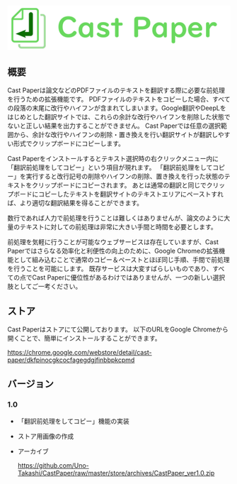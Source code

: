 ![Cast Paper](https://github.com/Uno-Takashi/CastPaper/blob/master/logo/logo.png?raw=true "Cast Paper's logo")

## 概要

Cast Paperは論文などのPDFファイルのテキストを翻訳する際に必要な前処理を行うための拡張機能です。
PDFファイルのテキストをコピーした場合、すべての段落の末尾に改行やハイフンが含まれてしまいます。Google翻訳やDeepLをはじめとした翻訳サイトでは、これらの余計な改行やハイフンを削除した状態でないと正しい結果を出力することができません。
Cast Paperでは任意の選択範囲から、余計な改行やハイフンの削除・置き換えを行い翻訳サイトが翻訳しやすい形式でクリップボードにコピーします。

Cast Paperをインストールするとテキスト選択時の右クリックメニュー内に「翻訳前処理をしてコピー」という項目が現れます。
「翻訳前処理をしてコピー」を実行すると改行記号の削除やハイフンの削除、置き換えを行った状態のテキストをクリップボードにコピーされます。
あとは通常の翻訳と同じでクリップボードにコピーしたテキストを翻訳サイトのテキストエリアにペーストすれば、より適切な翻訳結果を得ることができます。

数行であれば人力で前処理を行うことは難しくはありませんが、論文のように大量のテキストに対しての前処理は非常に大きい手間と時間を必要とします。

前処理を気軽に行うことが可能なウェブサービスは存在していますが、Cast Paperではさらなる効率化と利便性の向上のために、Google Chromeの拡張機能として組み込むことで通常のコピー＆ペーストとほぼ同じ手順、手間で前処理を行うことを可能にします。
既存サービスは大変すばらしいものであり、すべての点でCast Paperに優位性があるわけではありませんが、一つの新しい選択肢としてご一考ください。

## ストア

Cast Paperはストアにて公開しております。
以下のURLをGoogle Chromeから開くことで、簡単にインストールすることができます。

https://chrome.google.com/webstore/detail/cast-paper/dkfpinocgkcocfagegdgjfinbbpkcpmd


## バージョン

### 1.0

* 「翻訳前処理をしてコピー」機能の実装

* ストア用画像の作成

* アーカイブ

  https://github.com/Uno-Takashi/CastPaper/raw/master/store/archives/CastPaper_ver1.0.zip
